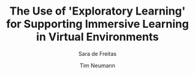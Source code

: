 ---
layout: leaf-node
title: "The Use of 'Exploratory Learning' for Supporting Immersive Learning in Virtual Environments"
title-url: "https://curve.coventry.ac.uk/open/file/0090a960-88ef-27de-01c5-d1b2241cc569/1/deFreitas-Neumann.pdf"
author: ["Sara de Freitas","Tim Neumann"]
groups: technologies
categories: simulation-based-learning
topics: scholarly-readings
summary: >
    In this paper, de Frietas and Neumann examine the impact of 'exploratory learning'
    environments and software on the teaching practitioner and how lessons are planned.
cite: >
    de Freitas, S. and Neumann, T. (2009) The use of 'exploratory learning' for
    supporting immersive learning in virtual environments. Computers and Education,
    volume 52 (2): 343-352. http://dx.doi.org/10.1016/j.compedu.2008.09.010
pub-date: 2009-02-28
added-date: 2017-04-18
resource-type: pdf-document
---
